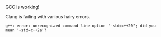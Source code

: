 GCC is working!

Clang is failing with various hairy errors.

```
g++: error: unrecognized command line option '-std=c++20'; did you mean '-std=c++2a'?
```
